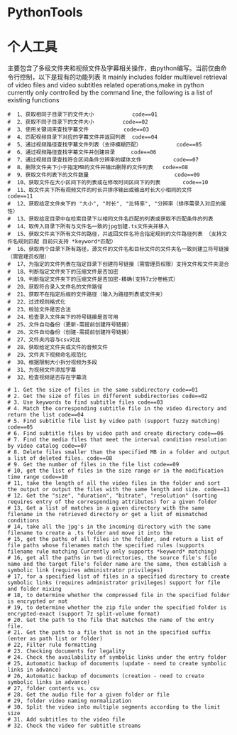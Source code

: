 # PythonTools
个人工具
=======


主要包含了多级文件夹和视频文件及字幕相关操作，由python编写。当前仅由命令行控制，以下是现有的功能列表
It mainly includes folder multilevel retrieval of video files and video subtitles related operations,make in python currently only controlled by the command line, 
the following is a list of existing functions

    #  1、获取相同子目录下的文件大小            code==01
    #  2、获取不同子目录下的文件大小         code==02
    #  3、使用关键词来查找字幕文件           code==03
    #  4、匹配视频目录下对应的字幕文件并返回列表  code==04
    #  5、通过视频路径查找字幕文件列表（支持模糊匹配）           code==05
    #  6、通过视频路径查找字幕文件并创建目录     code==06
    #  7、通过视频目录查找符合区间条件分辨率的媒体文件          code==07
    #  8、删除文件夹下小于指定MB的文件并输出删除的文件列表   code==08
    #  9、获取文件列表下的文件数量                           code==09
    #  10、获取文件在大小区间下的列表或在修改时间区间下的列表       code==10
    #  11、取文件夹下所有视频文件的时长并排序输出或输出时长大小相同的文件            code==11
    #  12、获取给定文件夹下的 "大小", "时长", "比特率", "分辨率（排序需录入对应的属性）
    #  13、获取给定目录中在检索目录下以相同文件名匹配的列表或获取不匹配条件的列表
    #  14、取传入目录下所有与文件名一致的jpg创建.ts文件夹并移入
    #  15、获取文件夹下所有文件的路径，并返回文件名符合指定规则的文件路径列表 （支持文件名规则匹配 目前只支持 *keyword*匹配）
    #  16、获取两个目录下所有路径，源文件的文件名和目标文件的文件夹名一致则建立符号链接（需管理员权限）
    #  17、为指定的文件列表在指定目录下创建符号链接（需管理员权限）支持文件和文件夹混合
    #  18、判断指定文件夹下的压缩文件是否加密
    #  19、判断指定文件夹下的压缩文件是否加密-精确(支持7z分卷格式）
    #  20、获取符合录入文件名的文件路径
    #  21、获取不在指定后缀的文件路径（输入为路径列表或文件夹）
    #  22、过滤规则格式化
    #  23、校验文件是否合法
    #  24、检查录入文件夹下的符号链接是否可用
    #  25、文件自动备份（更新-需提前创建符号链接）
    #  26、文件自动备份（创建-需提前创建符号链接）
    #  27、文件夹内容与csv对比
    #  28、获取给定文件夹或文件的音频文件
    #  29、文件夹下视频命名规范化
    #  30、根据限制大小拆分视频为多段
    #  31、为视频文件添加字幕
    #  32、检查视频是否存在字幕流
    
    # 1. Get the size of files in the same subdirectory code==01
    # 2. Get the size of files in different subdirectories code==02
    # 3. Use keywords to find subtitle files code==03
    # 4. Match the corresponding subtitle file in the video directory and return the list code==04
    # 5. Find subtitle file list by video path (support fuzzy matching) code==05
    # 6. Find subtitle files by video path and create directory code==06
    # 7. Find the media files that meet the interval condition resolution by video catalog code==07
    # 8. Delete files smaller than the specified MB in a folder and output a list of deleted files. code==08
    # 9. Get the number of files in the file list code==09
    # 10, get the list of files in the size range or in the modification time range code==10
    # 11, take the length of all the video files in the folder and sort the output or output the files with the same length and size. code==11
    # 12. Get the "size", "duration", "bitrate", "resolution" (sorting requires entry of the corresponding attributes) for a given folder
    # 13, Get a list of matches in a given directory with the same filename in the retrieved directory or get a list of mismatched conditions
    # 14, take all the jpg's in the incoming directory with the same filename to create a .ts folder and move it into the
    # 15, get the paths of all files in the folder, and return a list of file paths whose filenames match the specified rules (supports filename rule matching Currently only supports *keyword* matching)
    # 16, get all the paths in two directories, the source file's file name and the target file's folder name are the same, then establish a symbolic link (requires administrator privileges)
    # 17, for a specified list of files in a specified directory to create symbolic links (requires administrator privileges) support for file and folder mixing
    # 18, to determine whether the compressed file in the specified folder is encrypted or not
    # 19, to determine whether the zip file under the specified folder is encrypted-exact (support 7z split-volume format)
    # 20. Get the path to the file that matches the name of the entry file.
    # 21. Get the path to a file that is not in the specified suffix (enter as path list or folder)
    # 22, Filter rule formatting
    # 23. Checking documents for legality
    # 24. Check the availability of symbolic links under the entry folder
    # 25, Automatic backup of documents (update - need to create symbolic links in advance)
    # 26, Automatic backup of documents (creation - need to create symbolic links in advance)
    # 27, folder contents vs. csv
    # 28. Get the audio file for a given folder or file
    # 29, folder video naming normalization
    # 30. Split the video into multiple segments according to the limit size
    # 31. Add subtitles to the video file
    # 32. Check the video for subtitle streams

  
